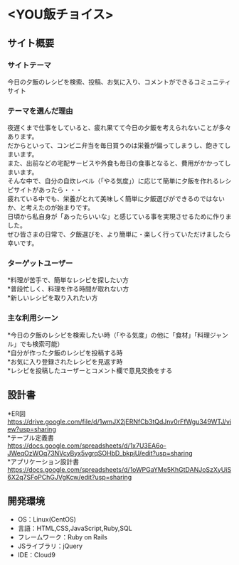 # <YOU飯チョイス>

## サイト概要
### サイトテーマ
今日の夕飯のレシピを検索、投稿、お気に入り、コメントができるコミュニティサイト

### テーマを選んだ理由
夜遅くまで仕事をしていると、疲れ果てて今日の夕飯を考えられないことが多々あります。  
だからといって、コンビニ弁当を毎日買うのは栄養が偏ってしまうし、飽きてしまいます。  
また、出前などの宅配サービスや外食も毎日の食事となると、費用がかかってしまいます。  
そんな中で、自分の自炊レベル（「やる気度」）に応じて簡単に夕飯を作れるレシピサイトがあったら・・・  
疲れている中でも、栄養がとれて美味しく簡単に夕飯選びができるのではないか、と考えたのが始まりです。  
日頃から私自身が「あったらいいな」と感じている事を実現させるために作りました。  
ぜひ皆さまの日常で、夕飯選びを、より簡単に・楽しく行っていただけましたら幸いです。

### ターゲットユーザー
*料理が苦手で、簡単なレシピを探したい方  
*普段忙しく、料理を作る時間が取れない方  
*新しいレシピを取り入れたい方  

### 主な利用シーン
*今日の夕飯のレシピを検索したい時（「やる気度」の他に「食材」「料理ジャンル」でも検索可能）  
*自分が作った夕飯のレシピを投稿する時  
*お気に入り登録されたレシピを見返す時  
*レシピを投稿したユーザーとコメント欄で意見交換をする  

## 設計書
*ER図  
<https://drive.google.com/file/d/1wmJX2jERNfCb3tQdJnv0rFfWgu349WTJ/view?usp=sharing>  
*テーブル定義書  
<https://docs.google.com/spreadsheets/d/1x7U3EA6o-JWeqOzWOq73NVcyByx5vgrqSOHbD_bkpjU/edit?usp=sharing>  
*アプリケーション設計書  
<https://docs.google.com/spreadsheets/d/1oWPGaYMe5KhGtDANJoSzXyUiS6X2q7SFoPChGJVgKcw/edit?usp=sharing>  

## 開発環境
- OS：Linux(CentOS)
- 言語：HTML,CSS,JavaScript,Ruby,SQL
- フレームワーク：Ruby on Rails
- JSライブラリ：jQuery
- IDE：Cloud9
